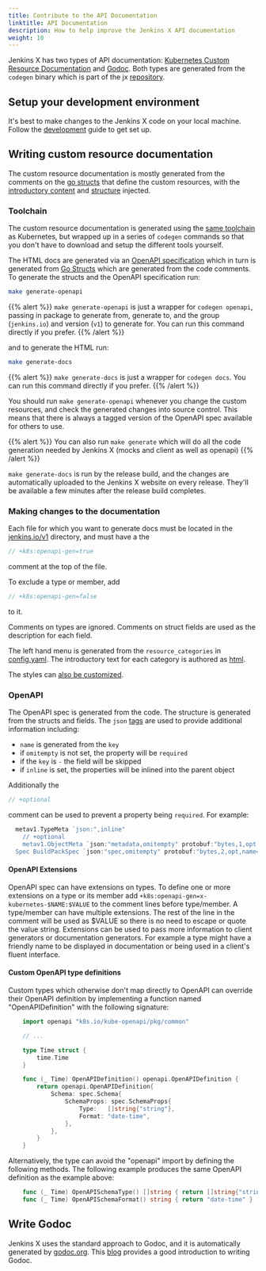 ```yaml
---
title: Contribute to the API Documentation
linktitle: API Documentation
description: How to help improve the Jenkins X API documentation
weight: 10
---
```


Jenkins X has two types of API documentation: [Kubernetes Custom Resource Documentation](/apidocs) and [Godoc](https://godoc.org/github.com/jenkins-x/jx).
Both types are generated from the `codegen` binary which is part of the jx [repository](https://github.com/jenkins-x/jx).

## Setup your development environment

It's best to make changes to the Jenkins X code on your local machine. Follow the [development](../development) guide
to get set up.

## Writing custom resource documentation

The custom resource documentation is mostly generated from the comments on the [go structs](https://github.com/jenkins-x/jx/tree/master/pkg/apis/jenkins.io/v1) that define the custom resources, with the [introductory content](https://github.com/jenkins-x/jx/tree/master/docs/apidocs/static_includes) and [structure](https://github.com/jenkins-x/jx/blob/master/docs/apidocs/config.yaml) injected.

### Toolchain

The custom resource documentation is generated using the [same toolchain](https://kubernetes.io/docs/contribute/generate-ref-docs/kubernetes-api/) as Kubernetes, but wrapped up in a series of `codegen` commands so that you don't have to download and setup the different tools yourself.

The HTML docs are generated via an [OpenAPI specification](https://github.com/jenkins-x/jx/tree/master/docs/apidocs/openapi-spec) which in turn is generated from [Go Structs](https://github.com/jenkins-x/jx/tree/master/pkg/client/openapi) which are generated from the code comments.
To generate the structs and the OpenAPI specification run:

 ```sh
 make generate-openapi
 ```

 {{% alert %}}
 `make generate-openapi` is just a wrapper for `codegen openapi`, passing in package to generate from, generate to, and the group (`jenkins.io`) and version (`v1`) to generate for.
 You can run this command directly if you prefer.
 {{% /alert %}}

 and to generate the HTML run:

 ```sh
 make generate-docs
 ```

{{% alert %}}
`make generate-docs` is just a wrapper for `codegen docs`. You can run this command directly if you prefer.
{{% /alert %}}

You should run `make generate-openapi` whenever you change the custom resources, and check the generated changes into
 source control. This means that there is always a tagged version of the OpenAPI spec available for others to use.

{{% alert %}}
You can also run `make generate` which will do all the code generation needed by Jenkins X (mocks and client as well
as openapi)
{{% /alert %}}

 `make generate-docs` is run by the release build, and the changes are automatically uploaded to the Jenkins X
 website on every release. They'll be available a few minutes after the release build completes.

### Making changes to the documentation

Each file for which you want to generate docs must be located in the [jenkins.io/v1](https://github.com/jenkins-x/jx/tree/master/pkg/apis/jenkins.io/v1) directory, and must have a the

```go
// +k8s:openapi-gen=true
```

comment at the top of the file.

To exclude a type or member, add

```go
// +k8s:openapi-gen=false
```

to it.

Comments on types are ignored. Comments on struct fields are used as the description for each field.

The left hand menu is generated from the `resource_categories` in [config.yaml](https://github.com/jenkins-x/jx/blob/master/docs/apidocs/config.yaml). The introductory text for each category is authored as
[html](https://github.com/jenkins-x/jx/tree/master/docs/apidocs/static_includes).

The styles can [also be customized](https://github.com/jenkins-x/jx/blob/master/docs/apidocs/static/stylesheet.css).

### OpenAPI

The OpenAPI spec is generated from the code. The structure is generated from the structs and fields. The `json`
[tags](https://golang.org/pkg/encoding/json/#Marshal) are used to provide additional information including:

* `name` is generated from the `key`
* if `omitempty` is not set, the property will be `required`
* if the `key` is `-` the field will be skipped
* if `inline` is set, the properties will be inlined into the parent object


Additionally the

```go
// +optional
```

comment can be used to prevent a property being `required`. For example:

```go
  metav1.TypeMeta `json:",inline"
	// +optional
	metav1.ObjectMeta `json:"metadata,omitempty" protobuf:"bytes,1,opt,name=metadata"`
  Spec BuildPackSpec `json:"spec,omitempty" protobuf:"bytes,2,opt,name=spec"`
```

#### OpenAPI Extensions

OpenAPI spec can have extensions on types. To define one or more extensions on a type or its member
add `+k8s:openapi-gen=x-kubernetes-$NAME:$VALUE` to the comment lines before type/member. A type/member can
have multiple extensions. The rest of the line in the comment will be used as $VALUE so there is no need to
escape or quote the value string. Extensions can be used to pass more information to client generators or
documentation generators. For example a type might have a friendly name to be displayed in documentation or
being used in a client's fluent interface.

#### Custom OpenAPI type definitions

Custom types which otherwise don't map directly to OpenAPI can override their
OpenAPI definition by implementing a function named "OpenAPIDefinition" with
the following signature:

```go
	import openapi "k8s.io/kube-openapi/pkg/common"

	// ...

	type Time struct {
		time.Time
	}

	func (_ Time) OpenAPIDefinition() openapi.OpenAPIDefinition {
		return openapi.OpenAPIDefinition{
			Schema: spec.Schema{
				SchemaProps: spec.SchemaProps{
					Type:   []string{"string"},
					Format: "date-time",
				},
			},
		}
	}
```

Alternatively, the type can avoid the "openapi" import by defining the following
methods. The following example produces the same OpenAPI definition as the
example above:

```go
    func (_ Time) OpenAPISchemaType() []string { return []string{"string"} }
    func (_ Time) OpenAPISchemaFormat() string { return "date-time" }
```

## Write Godoc

Jenkins X uses the standard approach to Godoc, and it is automatically generated by [godoc.org](http://godoc.org).
This [blog](https://blog.golang.org/godoc-documenting-go-code) provides a good introduction to writing Godoc.
